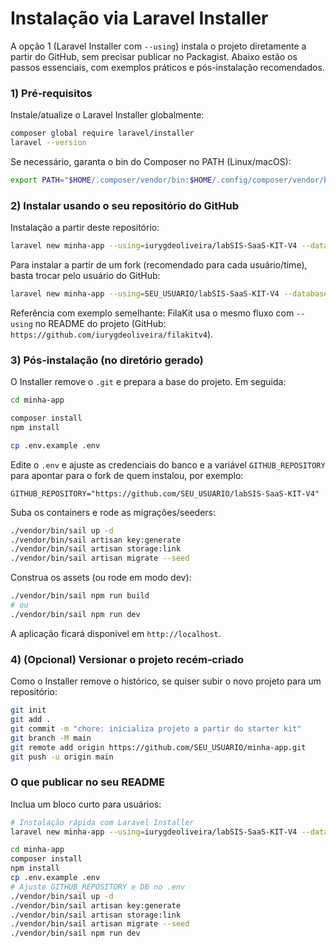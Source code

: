 # Instalação via Laravel Installer

A opção 1 (Laravel Installer com `--using`) instala o projeto diretamente a partir do GitHub, sem precisar publicar no Packagist. Abaixo estão os passos essenciais, com exemplos práticos e pós-instalação recomendados.

### 1) Pré‑requisitos

Instale/atualize o Laravel Installer globalmente:

```bash
composer global require laravel/installer
laravel --version
```

Se necessário, garanta o bin do Composer no PATH (Linux/macOS):

```bash
export PATH="$HOME/.composer/vendor/bin:$HOME/.config/composer/vendor/bin:$PATH"
```

### 2) Instalar usando o seu repositório do GitHub

Instalação a partir deste repositório:

```bash
laravel new minha-app --using=iurygdeoliveira/labSIS-SaaS-KIT-V4 --database=pgsql
```

Para instalar a partir de um fork (recomendado para cada usuário/time), basta trocar pelo usuário do GitHub:

```bash
laravel new minha-app --using=SEU_USUARIO/labSIS-SaaS-KIT-V4 --database=pgsql
```

Referência com exemplo semelhante: FilaKit usa o mesmo fluxo com `--using` no README do projeto (GitHub: `https://github.com/iurygdeoliveira/filakitv4`).

### 3) Pós‑instalação (no diretório gerado)

O Installer remove o `.git` e prepara a base do projeto. Em seguida:

```bash
cd minha-app

composer install
npm install

cp .env.example .env
```

Edite o `.env` e ajuste as credenciais do banco e a variável `GITHUB_REPOSITORY` para apontar para o fork de quem instalou, por exemplo:

```
GITHUB_REPOSITORY="https://github.com/SEU_USUARIO/labSIS-SaaS-KIT-V4"
```

Suba os containers e rode as migrações/seeders:

```bash
./vendor/bin/sail up -d
./vendor/bin/sail artisan key:generate
./vendor/bin/sail artisan storage:link
./vendor/bin/sail artisan migrate --seed
```

Construa os assets (ou rode em modo dev):

```bash
./vendor/bin/sail npm run build
# ou
./vendor/bin/sail npm run dev
```

A aplicação ficará disponível em `http://localhost`.

### 4) (Opcional) Versionar o projeto recém‑criado

Como o Installer remove o histórico, se quiser subir o novo projeto para um repositório:

```bash
git init
git add .
git commit -m "chore: inicializa projeto a partir do starter kit"
git branch -M main
git remote add origin https://github.com/SEU_USUARIO/minha-app.git
git push -u origin main
```

### O que publicar no seu README

Inclua um bloco curto para usuários:

```bash
# Instalação rápida com Laravel Installer
laravel new minha-app --using=iurygdeoliveira/labSIS-SaaS-KIT-V4 --database=pgsql

cd minha-app
composer install
npm install
cp .env.example .env
# Ajuste GITHUB_REPOSITORY e DB no .env
./vendor/bin/sail up -d
./vendor/bin/sail artisan key:generate
./vendor/bin/sail artisan storage:link
./vendor/bin/sail artisan migrate --seed
./vendor/bin/sail npm run dev
```

